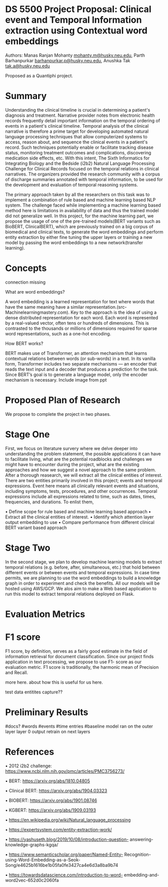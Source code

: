 # DS 5500 Project Proposal: Clinical event and Temporal Information extraction using Contextual word embeddings

Authors: Manas Ranjan Mohanty mohanty.m@husky.neu.edu, Parth Barhanpurkar barhanpurkar.p@husky.neu.edu, Anushka Tak tak.a@husky.neu.edu

Proposed as a Quantiphi project.

# Summary

Understanding the clinical timeline is crucial in determining a patient's diagnosis and treatment. Narrative provider notes from electronic health records frequently detail important information on the temporal ordering of events in a patient's clinical timeline. Temporal analysis of the clinical narrative is therefore a prime target for developing automated natural language processing techniques that allow computerized systems to access, reason about, and sequence the clinical events in a patient's record. Such techniques potentially enable or facilitate tracking disease status, monitoring treatment outcomes and complications, discovering medication side effects, etc. With this intent, The Sixth Informatics for Integrating Biology and the Bedside (i2b2) Natural Language Processing Challenge for Clinical Records focused on the temporal relations in clinical narratives. The organizers provided the research community with a corpus of discharge summaries annotated with temporal information, to be used for the development and evaluation of temporal reasoning systems.

The primary approach taken by all the researchers on this task was to implement a combination of rule based and machine learning based NLP system. The challenge faced while implementing a machine learning based method here is limitations in availability of data and thus the trained model did not generalize well. In this project, for the machine learning part, we propose the usage of one of the pre-trained models(BERT variants such as BioBERT, ClinicalBERT), which are previously trained on a big corpus of biomedical and clinical texts, to generate the word embeddings and perform entity extraction by either fine tuning the upper layers or training a new model by passing the word embeddings to a new network(transfer learning).

# Concepts  
connection missing 

What are word embeddings?

A word embedding is a learned representation for text where words that have the same meaning have a similar representation.(src- Machinelearningmastery.com). Key to the approach is the idea of using a dense distributed representation for each word.
Each word is represented by a real-valued vector, often tens or hundreds of dimensions. This is contrasted to the thousands or millions of dimensions required for sparse word representations, such as a one-hot encoding.

How BERT works?

BERT makes use of Transformer, an attention mechanism that learns contextual relations between words (or sub-words) in a text. In its vanilla form, Transformer includes two separate mechanisms — an encoder that reads the text input and a decoder that produces a prediction for the task. Since BERT’s goal is to generate a language model, only the encoder mechanism is necessary.
Include image from ppt


# Proposed Plan of Research

We propose to complete the project in two phases.


# Stage One

First, we focus on literature survery where we delve deeper into understanding the problem statement, the possible applications it can have to facilitate living, what are the potential roadblocks and challenges we might have to encounter during the project, what are the existing approaches and how we suggest a  novel approach to the same problem. After a thorough reasearch, we will extract all the clinical entities of interest. There are two entities primarily involved in this project; events and temporal expressions. Event here means all clinically relevant events and situations, including symptoms, tests, procedures, and other occurrences. Temporal expressions include all expressions related to time, such as dates, times, frequencies, and durations. To enlist them,

• Define scope for rule based and machine learning based approach
• Extract all the clinical entities of interest.
• Identify which attention layer output embedding to use
• Compare performance from different clinical BERT variant based approach

# Stage Two

In the second stage, we plan to develop machine learning models to extract temporal relations (e.g. before, after, simultaneous, etc.) that hold between different events or between events and temporal expressions. In case time permits, we are planning to use the word embeddings to build a knowledge graph in order to experiment and check the benefits. All our models will be hosted using AWS/GCP. We alos aim to make a Web based application to run this model to extract temporal relations deployed on Flask.

# Evaluation Metrics

# F1 score
F1 score, by definition, serves as a fairly good estimate in the field of information retrieval for document classification. Since our project finds application in text processing, we propose to use F1- score as our evaluation metric.
F1 score is traditionally, the harmonic mean of Precision and Recall. 

more here. about how this is useful for us here. 

test data entitites capture??

# Preliminary Results

#docs?
#words
#events
#time entries
#baseline model ran on the outer layer
layer 0 output
retrain on next layers

# References
 
• 2012 i2b2 challenge: https://www.ncbi.nlm.nih.gov/pmc/articles/PMC3756273/

• BERT: https://arxiv.org/abs/1810.04805

• Clinical BERT: https://arxiv.org/abs/1904.03323

• BIOBERT: https://arxiv.org/abs/1901.08746

• KGBERT: https://arxiv.org/abs/1909.03193

• https://en.wikipedia.org/wiki/Natural_language_processing

• https://expertsystem.com/entity-extraction-work/

• https://yashuseth.blog/2019/10/08/introduction-question- answering-knowledge-graphs-kgqa/

• https://www.semanticscholar.org/paper/Named-Entity- Recognition-using-Word-Embedding-as-a-Seok- Song/e4625b1616be1b05fa0fe3427ca4e6d3a8ba9b74

• https://towardsdatascience.com/introduction-to-word- embedding-and-word2vec-652d0c2060fa
